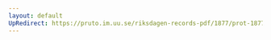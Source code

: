 ```yaml
---
layout: default
UpRedirect: https://pruto.im.uu.se/riksdagen-records-pdf/1877/prot-1877--ak--032/prot-1877--ak--032_030.pdf
---
```

